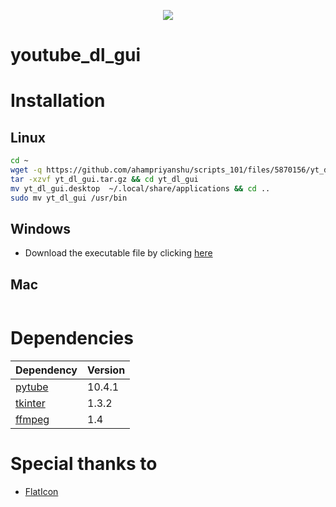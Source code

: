 <p align="center"><img src="https://user-images.githubusercontent.com/54521023/105525211-c61e6600-5d06-11eb-9d8c-8397e348a8ae.png"></p>

# youtube_dl_gui

# Installation

## Linux
```bash
cd ~
wget -q https://github.com/ahampriyanshu/scripts_101/files/5870156/yt_dl_gui.tar.gz
tar -xzvf yt_dl_gui.tar.gz && cd yt_dl_gui
mv yt_dl_gui.desktop  ~/.local/share/applications && cd ..
sudo mv yt_dl_gui /usr/bin
```

## Windows

* Download the executable file by clicking [here]()

## Mac
```bash
```

# Dependencies

| Dependency | Version |
| --- | --- | 
| [pytube](https://pypi.org/project/pytube/)  | 10.4.1 | 
| [tkinter](https://wiki.python.org/moin/TkInter) | 1.3.2 |
| [ffmpeg](https://ffmpeg.org/)  | 1.4 |

# Special thanks to

* [FlatIcon](http://www.flaticon.com)